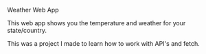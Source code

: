 Weather Web App

This web app shows you the temperature and weather for your state/country.

This was a project I made to learn how to work with API's and fetch.
